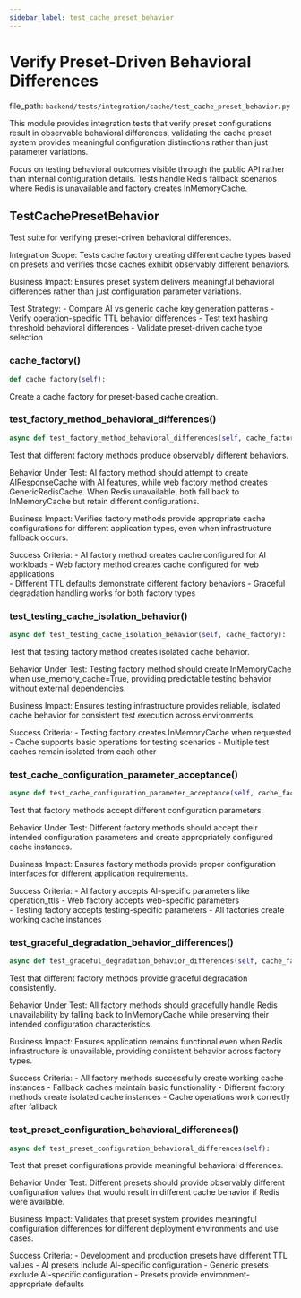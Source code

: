 ```yaml
---
sidebar_label: test_cache_preset_behavior
---
```


# Verify Preset-Driven Behavioral Differences

  file_path: `backend/tests/integration/cache/test_cache_preset_behavior.py`

This module provides integration tests that verify preset configurations result in
observable behavioral differences, validating the cache preset system provides
meaningful configuration distinctions rather than just parameter variations.

Focus on testing behavioral outcomes visible through the public API rather than
internal configuration details. Tests handle Redis fallback scenarios where
Redis is unavailable and factory creates InMemoryCache.

## TestCachePresetBehavior

Test suite for verifying preset-driven behavioral differences.

Integration Scope:
    Tests cache factory creating different cache types based on presets
    and verifies those caches exhibit observably different behaviors.

Business Impact:
    Ensures preset system delivers meaningful behavioral differences
    rather than just configuration parameter variations.

Test Strategy:
    - Compare AI vs generic cache key generation patterns
    - Verify operation-specific TTL behavior differences
    - Test text hashing threshold behavioral differences
    - Validate preset-driven cache type selection

### cache_factory()

```python
def cache_factory(self):
```

Create a cache factory for preset-based cache creation.

### test_factory_method_behavioral_differences()

```python
async def test_factory_method_behavioral_differences(self, cache_factory):
```

Test that different factory methods produce observably different behaviors.

Behavior Under Test:
    AI factory method should attempt to create AIResponseCache with AI features,
    while web factory method creates GenericRedisCache. When Redis unavailable,
    both fall back to InMemoryCache but retain different configurations.

Business Impact:
    Verifies factory methods provide appropriate cache configurations
    for different application types, even when infrastructure fallback occurs.

Success Criteria:
    - AI factory method creates cache configured for AI workloads
    - Web factory method creates cache configured for web applications  
    - Different TTL defaults demonstrate different factory behaviors
    - Graceful degradation handling works for both factory types

### test_testing_cache_isolation_behavior()

```python
async def test_testing_cache_isolation_behavior(self, cache_factory):
```

Test that testing factory method creates isolated cache behavior.

Behavior Under Test:
    Testing factory method should create InMemoryCache when use_memory_cache=True,
    providing predictable testing behavior without external dependencies.

Business Impact:
    Ensures testing infrastructure provides reliable, isolated cache
    behavior for consistent test execution across environments.

Success Criteria:
    - Testing factory creates InMemoryCache when requested
    - Cache supports basic operations for testing scenarios
    - Multiple test caches remain isolated from each other

### test_cache_configuration_parameter_acceptance()

```python
async def test_cache_configuration_parameter_acceptance(self, cache_factory):
```

Test that factory methods accept different configuration parameters.

Behavior Under Test:
    Different factory methods should accept their intended configuration
    parameters and create appropriately configured cache instances.

Business Impact:
    Ensures factory methods provide proper configuration interfaces
    for different application requirements.

Success Criteria:
    - AI factory accepts AI-specific parameters like operation_ttls
    - Web factory accepts web-specific parameters  
    - Testing factory accepts testing-specific parameters
    - All factories create working cache instances

### test_graceful_degradation_behavior_differences()

```python
async def test_graceful_degradation_behavior_differences(self, cache_factory):
```

Test that different factory methods provide graceful degradation consistently.

Behavior Under Test:
    All factory methods should gracefully handle Redis unavailability
    by falling back to InMemoryCache while preserving their intended
    configuration characteristics.

Business Impact:
    Ensures application remains functional even when Redis infrastructure
    is unavailable, providing consistent behavior across factory types.

Success Criteria:
    - All factory methods successfully create working cache instances
    - Fallback caches maintain basic functionality
    - Different factory methods create isolated cache instances
    - Cache operations work correctly after fallback

### test_preset_configuration_behavioral_differences()

```python
async def test_preset_configuration_behavioral_differences(self):
```

Test that preset configurations provide meaningful behavioral differences.

Behavior Under Test:
    Different presets should provide observably different configuration
    values that would result in different cache behavior if Redis were available.

Business Impact:
    Validates that preset system provides meaningful configuration
    differences for different deployment environments and use cases.

Success Criteria:
    - Development and production presets have different TTL values
    - AI presets include AI-specific configuration
    - Generic presets exclude AI-specific configuration
    - Presets provide environment-appropriate defaults
